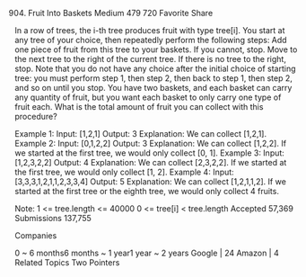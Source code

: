 904. Fruit Into Baskets
Medium 479 720 Favorite Share

In a row of trees, the i-th tree produces fruit with type tree[i].
You start at any tree of your choice, then repeatedly perform the following steps:
Add one piece of fruit from this tree to your baskets.  If you cannot, stop.
Move to the next tree to the right of the current tree.  If there is no tree to the right, stop.
Note that you do not have any choice after the initial choice of starting tree: you must perform step 1, then step 2, then back to step 1, then step 2, and so on until you stop.
You have two baskets, and each basket can carry any quantity of fruit, but you want each basket to only carry one type of fruit each.
What is the total amount of fruit you can collect with this procedure?
 
Example 1:
Input: [1,2,1]
Output: 3
Explanation: We can collect [1,2,1].
Example 2:
Input: [0,1,2,2]
Output: 3
Explanation: We can collect [1,2,2].
If we started at the first tree, we would only collect [0, 1].
Example 3:
Input: [1,2,3,2,2]
Output: 4
Explanation: We can collect [2,3,2,2].
If we started at the first tree, we would only collect [1, 2].
Example 4:
Input: [3,3,3,1,2,1,1,2,3,3,4]
Output: 5
Explanation: We can collect [1,2,1,1,2].
If we started at the first tree or the eighth tree, we would only collect 4 fruits.
 
Note:
1 <= tree.length <= 40000
0 <= tree[i] < tree.length
Accepted 57,369
Submissions 137,755

Companies

0 ~ 6 months6 months ~ 1 year1 year ~ 2 years
Google | 24 Amazon | 4
Related Topics 
Two Pointers
